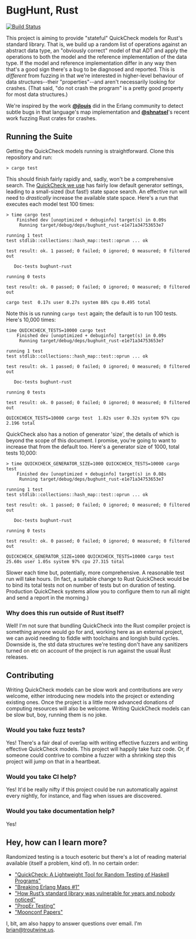 # BugHunt, Rust

[![Build Status](https://travis-ci.org/blt/bughunt-rust.svg?branch=master)](https://travis-ci.org/blt/bughunt-rust)

This project is aiming to provide "stateful" QuickCheck models for Rust's
standard library. That is, we build up a random list of operations against an
abstract data type, an "obviously correct" model of that ADT and apply the
operations to both the model and the reference implementation of the data
type. If the model and reference implementation differ in any way then that's a
good sign there's a bug to be diagnosed and reported. This is _different_ from
fuzzing in that we're interested in higher-level behaviour of data
structures--their "properties"--and aren't necessarily looking for
crashes. (That said, "do not crash the program" is a pretty good property for
most data structures.)

We're inspired by the work [**@jlouis**](https://github.com/jlouis) did in the
Erlang community to detect subtle bugs in that language's map implementation and
[**@shnatsel**](https://github.com/Shnatsel)'s recent work fuzzing Rust crates
for crashes.

## Running the Suite

Getting the QuickCheck models running is straightforward. Clone this repository and run:

```
> cargo test
```

This should finish fairly rapidly and, sadly, won't be a comprehensive
search. The [QuickCheck we use](https://github.com/BurntSushi/quickcheck/) has
fairly low default generator settings, leading to a small-sized (but fast!)
state space search. An effective run will need to _drastically_ increase the
available state space. Here's a run that executes each model test 100 times:

```
> time cargo test
    Finished dev [unoptimized + debuginfo] target(s) in 0.09s
     Running target/debug/deps/bughunt_rust-e1e71a34753653e7

running 1 test
test stdlib::collections::hash_map::test::oprun ... ok

test result: ok. 1 passed; 0 failed; 0 ignored; 0 measured; 0 filtered out

   Doc-tests bughunt-rust

running 0 tests

test result: ok. 0 passed; 0 failed; 0 ignored; 0 measured; 0 filtered out

cargo test  0.17s user 0.27s system 88% cpu 0.495 total
```

Note this is us running `cargo test` again; the default is to run 100
tests. Here's 10,000 times:

```
time QUICKCHECK_TESTS=10000 cargo test
    Finished dev [unoptimized + debuginfo] target(s) in 0.09s
     Running target/debug/deps/bughunt_rust-e1e71a34753653e7

running 1 test
test stdlib::collections::hash_map::test::oprun ... ok

test result: ok. 1 passed; 0 failed; 0 ignored; 0 measured; 0 filtered out

   Doc-tests bughunt-rust

running 0 tests

test result: ok. 0 passed; 0 failed; 0 ignored; 0 measured; 0 filtered out

QUICKCHECK_TESTS=10000 cargo test  1.82s user 0.32s system 97% cpu 2.196 total
```

QuickCheck also has a notion of generator 'size', the details of which is beyond
the scope of this document. I promise, you're going to want to increase that
from the default too. Here's a generator size of 1000, total tests 10,000:

```
> time QUICKCHECK_GENERATOR_SIZE=1000 QUICKCHECK_TESTS=10000 cargo test
    Finished dev [unoptimized + debuginfo] target(s) in 0.08s
     Running target/debug/deps/bughunt_rust-e1e71a34753653e7

running 1 test
test stdlib::collections::hash_map::test::oprun ... ok

test result: ok. 1 passed; 0 failed; 0 ignored; 0 measured; 0 filtered out

   Doc-tests bughunt-rust

running 0 tests

test result: ok. 0 passed; 0 failed; 0 ignored; 0 measured; 0 filtered out

QUICKCHECK_GENERATOR_SIZE=1000 QUICKCHECK_TESTS=10000 cargo test  25.60s user 1.05s system 97% cpu 27.315 total
```

Slower each time but, potentially, more comprehensive. A reasonable test run
will take hours. (In fact, a suitable change to Rust QuickCheck would be to bind
its total tests not on number of tests but on duration of testing. Production
QuickCheck systems allow you to configure them to run all night and send a
report in the morning.)

### Why does this run outside of Rust itself?

Well! I'm not sure that bundling QuickCheck into the Rust compiler project is
something anyone would go for and, working here as an external project, we can
avoid needing to fiddle with toolchains and longish build cycles. Downside is,
the std data structures we're testing don't have any sanitizers turned on etc on
account of the project is run against the usual Rust releases.

## Contributing

Writing QuickCheck models can be slow work and contributions are _very_ welcome,
either introducing new models into the project or extending existing ones. Once
the project is a little more advanced donations of computing resources will
also be welcome. Writing QuickCheck models can be slow but, boy, running them is
no joke.

### Would you take fuzz tests?

Yes! There's a fair deal of overlap with writing effective fuzzers and writing
effective QuickCheck models. This project will happily take fuzz code. Or, if
someone could contrive to combine a fuzzer with a shrinking step this project
will jump on that in a heartbeat.

### Would you take CI help?

Yes! It'd be really nifty if this project could be run automatically against
every nightly, for instance, and flag when issues are discovered.

### Would you take documentation help?

Yes!

## Hey, how can I learn more?

Randomized testing is a touch esoteric but there's a lot of reading material
available (itself a problem, kind of). In no certain order:

* ["QuickCheck: A Lightweight Tool for Random Testing of Haskell Programs"](https://www.cs.tufts.edu/~nr/cs257/archive/john-hughes/quick.pdf)
* ["Breaking Erlang Maps #1"](https://medium.com/@jlouis666/breaking-erlang-maps-1-31952b8729e6)
* ["How Rust’s standard library was vulnerable for years and nobody noticed"](https://medium.com/@shnatsel/how-rusts-standard-library-was-vulnerable-for-years-and-nobody-noticed-aebf0503c3d6)
* ["PropEr Testing"](https://propertesting.com/)
* ["Moonconf Papers"](https://blog.troutwine.us/2016/05/26/moonconf-papers/)

I, blt, am also happy to answer questions over email. I'm brian@troutwine.us.
